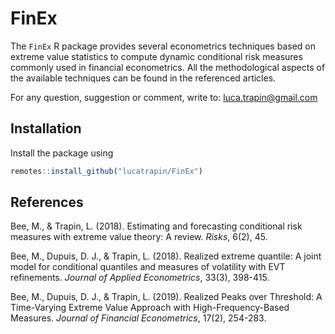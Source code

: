 # FinEx

The `FinEx` R package provides several econometrics techniques based on extreme value statistics to compute dynamic conditional risk measures commonly used in financial econometrics. All the methodological aspects of the available techniques can be found in the referenced articles.

For any question, suggestion or comment, write to: luca.trapin@gmail.com

## Installation

Install the package using

``` r
remotes::install_github("lucatrapin/FinEx")
```

## References
Bee, M., & Trapin, L. (2018). Estimating and forecasting conditional risk measures with extreme value theory: A review. *Risks*, 6(2), 45.

Bee, M., Dupuis, D. J., & Trapin, L. (2018). Realized extreme quantile: A joint model for conditional quantiles and measures of volatility with EVT refinements. *Journal of Applied Econometrics*, 33(3), 398-415.

Bee, M., Dupuis, D. J., & Trapin, L. (2019). Realized Peaks over Threshold: A Time-Varying Extreme Value Approach with High-Frequency-Based Measures. *Journal of Financial Econometrics*, 17(2), 254-283.
